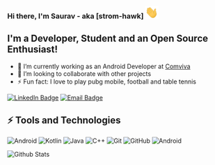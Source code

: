 ### Hi there, I'm Saurav - aka [strom-hawk] <img src="https://raw.githubusercontent.com/strom-hawk/strom-hawk/master/wave.gif" width="30px">
## I'm a Developer, Student and an Open Source Enthusiast!
- 🔭 I’m currently working as an Android Developer at [Comviva](https://www.comviva.com/)
- 👯 I’m looking to collaborate with other projects
- ⚡ Fun fact: I love to play pubg mobile, football and table tennis

[![LinkedIn Badge](https://img.shields.io/badge/%20-%20Saurav-2980b9?style=flat&logo=linkedin)](mailto:sauravsuman001@hotmail.com)
[![Email Badge](https://img.shields.io/badge/%20-%20sauravsuman001@hotmail.com-3498db?style=flat&logo=Gmail&logoColor=white)](mailto:sauravsuman001@hotmail.com)

## ⚡ Tools and Technologies
![Android](https://img.shields.io/badge/%20-%20Android-4CAF50?style=flat&logo=android)
![Kotlin](https://img.shields.io/badge/%20-%20Kotlin-ecf0f1?style=flat&logo=kotlin)
![Java](https://img.shields.io/badge/%20-%20Java-3498db?style=flat&logo=java)
![C++](https://img.shields.io/badge/%20-%20C++-2980b9?style=flat&logo=c++)
![Git](https://img.shields.io/badge/%20-%20Git-ecf0f1?style=flat&logo=git)
![GitHub](https://img.shields.io/badge/%20-%20GitHub-34495e?style=flat&logo=github)
![Android](https://img.shields.io/badge/%20-%20Android-4CAF50?style=flat&logo=android&textColor=black)


![Github Stats](https://github-readme-stats.vercel.app/api?username=strom-hawk&show_icons=true)
